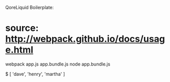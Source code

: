 
QoreLiquid Boilerplate:

# source: http://webpack.github.io/docs/usage.html

webpack app.js app.bundle.js
node app.bundle.js

$ [ 'dave', 'henry', 'martha' ]
